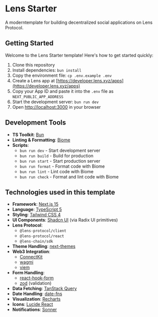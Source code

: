# Lens Starter

A moderntemplate for building decentralized social applications on Lens Protocol.

## Getting Started

Welcome to the Lens Starter template! Here's how to get started quickly:

1. Clone this repository
2. Install dependencies: `bun install`
3. Copy the environment file: `cp .env.example .env`
4. Create a Lens app at [https://developer.lens.xyz/apps](https://developer.lens.xyz/apps)
5. Copy your App ID and paste it into the `.env` file as `NEXT_PUBLIC_APP_ADDRESS`
6. Start the development server: `bun run dev`
7. Open [http://localhost:3000](http://localhost:3000) in your browser

## Development Tools

- **TS Toolkit**: [Bun](https://bun.sh/)
- **Linting & Formatting**: [Biome](https://biomejs.dev/)
- **Scripts**:
  - `bun run dev` - Start development server
  - `bun run build` - Build for production
  - `bun run start` - Start production server
  - `bun run format` - Format code with Biome
  - `bun run lint` - Lint code with Biome
  - `bun run check` - Format and lint code with Biome

## Technologies used in this template

- **Framework**: [Next.js 15](https://nextjs.org/)
- **Language**: [TypeScript 5](https://www.typescriptlang.org/)
- **Styling**: [Tailwind CSS 4](https://tailwindcss.com/)
- **UI Components**: [Shadcn UI](https://ui.shadcn.com/) (via Radix UI primitives)
- **Lens Protocol**: 
  - `@lens-protocol/client` 
  - `@lens-protocol/react`
  - `@lens-chain/sdk`
- **Theme Handling**: [next-themes](https://github.com/pacocoursey/next-themes)
- **Web3 Integration**:
  - [ConnectKit](https://docs.family.co/connectkit)
  - [wagmi](https://wagmi.sh/)
  - [viem](https://viem.sh/)
- **Form Handling**:
  - [react-hook-form](https://react-hook-form.com/)
  - [zod](https://zod.dev/) (validation)
- **Data Fetching**: [TanStack Query](https://tanstack.com/query)
- **Date Handling**: [date-fns](https://date-fns.org/)
- **Visualization**: [Recharts](https://recharts.org/)
- **Icons**: [Lucide React](https://lucide.dev/guide/packages/lucide-react)
- **Notifications**: [Sonner](https://sonner.emilkowal.ski/)
